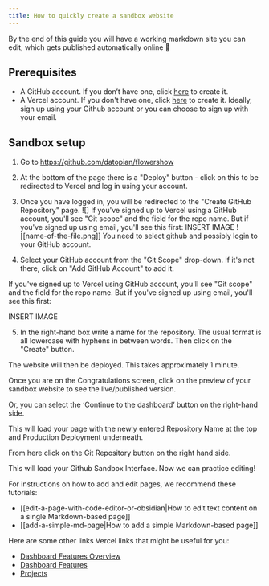 ```yaml
---
title: How to quickly create a sandbox website
---
```


By the end of this guide you will have a working markdown site you can edit, which gets published automatically online 🎉

## Prerequisites

- A GitHub account. If you don’t have one, click [here](https://github.com/signup) to create it.
- A Vercel account. If you don't have one, click [here](https://vercel.com/signup) to create it. Ideally, sign up using your Github account or you can choose to sign up with your email.

## Sandbox setup

1. Go to https://github.com/datopian/flowershow

2. At the bottom of the page there is a "Deploy" button - click on this to be redirected to Vercel and log in using your account.

3. Once you have logged in, you will be redirected to the "Create GitHub Repository" page.
   ![] If you've signed up to Vercel using a GitHub account, you'll see "Git scope" and the field for the repo name. But if you've signed up using email, you'll see this first: INSERT IMAGE ![[name-of-the-file.png]]
   You need to select github and possibly login to your GitHub account.

4. Select your GitHub account from the "Git Scope" drop-down. If it's not there, click on "Add GitHub Account" to add it.

If you've signed up to Vercel using GitHub account, you'll see "Git scope" and the field for the repo name. But if you've signed up using email, you'll see this first:

INSERT IMAGE

5. In the right-hand box write a name for the repository. The usual format is all lowercase with hyphens in between words. Then click on the "Create" button.

The website will then be deployed. This takes approximately 1 minute.

Once you are on the Congratulations screen, click on the preview of your sandbox website to see the live/published version.

Or, you can select the ‘Continue to the dashboard’ button on the right-hand side.

This will load your page with the newly entered Repository Name at the top and Production Deployment underneath.

From here click on the Git Repository button on the right hand side.

This will load your Github Sandbox Interface. Now we can practice editing!

For instructions on how to add and edit pages, we recommend these tutorials:

- [[edit-a-page-with-code-editor-or-obsidian|How to edit text content on a single Markdown-based page]]
- [[add-a-simple-md-page|How to add a simple Markdown-based page]]

Here are some other links Vercel links that might be useful for you:

- [Dashboard Features Overview](https://vercel.com/docs/concepts/dashboard-features/overview)
- [Dashboard Features](https://vercel.com/docs/concepts/dashboard-features)
- [Projects](https://vercel.com/docs/concepts/projects/project-dashboard)
